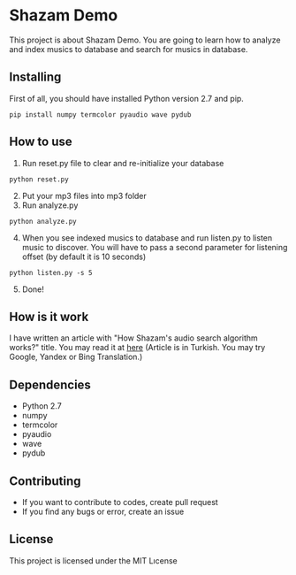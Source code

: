 # Shazam Demo

This project is about Shazam Demo. You are going to learn how to analyze and index musics to database and search for musics in database.

## Installing

First of all, you should have installed Python version 2.7 and pip.

```
pip install numpy termcolor pyaudio wave pydub
```

## How to use

1. Run reset.py file to clear and re-initialize your database

```
python reset.py
```

2. Put your mp3 files into mp3 folder
3. Run analyze.py 

```
python analyze.py
```

4. When you see indexed musics to database and run listen.py to listen music to discover. You will have to pass a second parameter for listening offset (by default it is 10 seconds)

```
python listen.py -s 5
```

5. Done!

## How is it work

I have written an article with "How Shazam's audio search algorithm works?" title. You may read it at [here](http://devnot.com/2018/shazam-in-muzik-arama-algoritmasi-nasil-calisir/) (Article is in Turkish. You may try Google, Yandex or Bing Translation.)

## Dependencies

* Python 2.7
* numpy 
* termcolor 
* pyaudio
* wave
* pydub

## Contributing

* If you want to contribute to codes, create pull request
* If you find any bugs or error, create an issue

## License

This project is licensed under the MIT Lıcense
